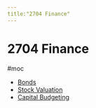 ```yaml
---
title:"2704 Finance"
---
```

# 2704 Finance 
#moc 
- [Bonds](Notes/Bonds.md)
- [Stock Valuation](Notes/Stock%20Valuation.md)
- [Capital Budgeting](Notes/Capital%20Budgeting.md)
